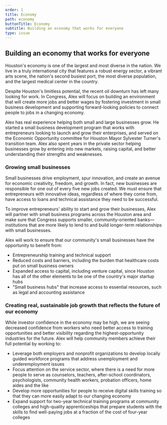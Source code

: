 ```yaml
---
order: 1
title: Economy
path: economy
buttonTitle: Economy
subtitle: Building an economy that works for everyone
type: issue
---
```


## Building an economy that works for everyone

Houston's economy is one of the largest and most diverse in the nation. We live
in a truly international city that features a robust energy sector, a vibrant
arts scene, the nation's second busiest port, the most diverse population, and
the largest medical center in the country.

Despite Houston's limitless potential, the recent oil downturn has left many
looking for work. In Congress, Alex will focus on building an environment that
will create more jobs and better wages by fostering investment in small business
development and supporting forward-looking policies to connect people to jobs in
a changing economy.

Alex has real experience helping both small and large businesses grow. He
started a small business development program that works with entrepreneurs
looking to launch and grow their enterprises, and served on the Economic
Opportunity committee for Houston Mayor Sylvester Turner's transition team. Alex
also spent years in the private sector helping businesses grow by entering into
new markets, raising capital, and better understanding their strengths and
weaknesses.

### Growing small businesses

Small businesses drive employment, spur innovation, and create an avenue for
economic creativity, freedom, and growth. In fact, new businesses are
responsible for one out of every five new jobs created. We must ensure that
entrepreneurs with innovative ideas, regardless of where they come from, have
access to loans and technical assistance they need to be successful.

To improve entrepreneurs' ability to start and grow their businesses, Alex will
partner with small business programs across the Houston area and make sure that
Congress supports smaller, community-oriented banks&mdash;institutions that are more
likely to lend to and build longer-term relationships with small businesses.

Alex will work to ensure that our community's small businesses have the
opportunity to benefit from:

* Entrepreneurship training and technical support
* Reduced costs and barriers, including the burden that healthcare costs
  put on small business owners
* Expanded access to capital, including venture capital, since Houston has all
  of the other elements to be one of the country's major startup hubs
* "Small business hubs" that increase access to essential resources, such as
  legal and accounting assistance

### Creating real, sustainable job growth that reflects the future of our economy

While investor confidence in the economy may be high, we are seeing decreased confidence from workers who need better access to training opportunities and better visibility regarding the highest-opportunity industries for the future. Alex will help community members achieve their full potential by working to:

* Leverage both employers and nonprofit organizations to develop locally guided
  workforce programs that address unemployment and underemployment issues
* Focus attention on the service sector, where there is a need for more people
  to serve as counselors, teachers, after-school coordinators, psychologists,
  community health workers, probation officers, home aides and the like
* Develop more opportunities for people to receive digital skills training so
  that they can more easily adapt to our changing economy
* Expand support for two-year technical training programs at community colleges and high-quality apprenticeships that prepare students with the skills to find well-paying jobs at a fraction of the cost of four-year colleges
